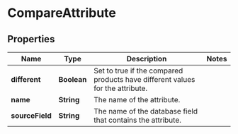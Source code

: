

# CompareAttribute


## Properties

Name | Type | Description | Notes
------------ | ------------- | ------------- | -------------
**different** | **Boolean** | Set to true if the compared products have different values for the attribute. | 
**name** | **String** | The name of the attribute. | 
**sourceField** | **String** | The name of the database field that contains the attribute. | 



